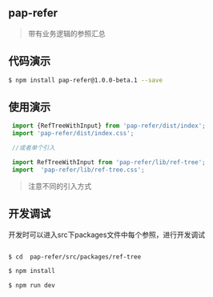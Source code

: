 ## pap-refer

>带有业务逻辑的参照汇总

## 代码演示
```sh
$ npm install pap-refer@1.0.0-beta.1 --save
```

## 使用演示

```javascript
 import {RefTreeWithInput} from 'pap-refer/dist/index';
 import 'pap-refer/dist/index.css';

 //或者单个引入

 import RefTreeWithInput from 'pap-refer/lib/ref-tree';
 import  'pap-refer/lib/ref-tree.css';

```

> 注意不同的引入方式


## 开发调试

开发时可以进入src下packages文件中每个参照，进行开发调试

```sh

$ cd  pap-refer/src/packages/ref-tree

$ npm install

$ npm run dev

```
